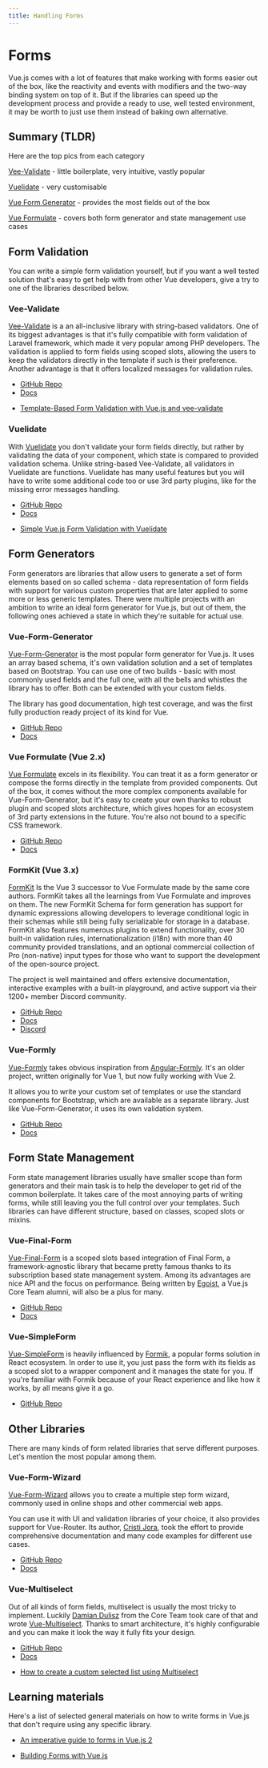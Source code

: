 ```yaml
---
title: Handling Forms
---
```


# Forms

Vue.js comes with a lot of features that make working with forms easier out of the box, like the reactivity and events with modifiers and the two-way binding system on top of it. But if the libraries can speed up the development process and provide a ready to use, well tested environment, it may be worth to just use them instead of baking own alternative.

## Summary (TLDR)

Here are the top pics from each category

<useful-links>
<useful-links-section title="Easy Validation">

[Vee-Validate](#vee-validate) - little boilerplate, very intuitive, vastly popular

</useful-links-section>
<useful-links-section title="Customizable Validation">

[Vuelidate](#vuelidate) - very customisable

</useful-links-section>
<useful-links-section title="Forms generator">

[Vue Form Generator](#vue-form-generator) - provides the most fields out of the box

</useful-links-section>
<useful-links-section title="Most flexible">

[Vue Formulate](#vue-formulate) - covers both form generator and state management use cases

</useful-links-section>
</useful-links>

## Form Validation

You can write a simple form validation yourself, but if you want a well tested solution that's easy to get help with from other Vue developers, give a try to one of the libraries described below.

### Vee-Validate

[Vee-Validate](https://github.com/baianat/vee-validate) is a an all-inclusive library with string-based validators. One of its biggest advantages is that it's fully compatible with form validation of Laravel framework, which made it very popular among PHP developers. The validation is applied to form fields using scoped slots, allowing the users to keep the validators directly in the template if such is their preference. Another advantage is that it offers localized messages for validation rules.

<useful-links>
<useful-links-section title="Official">

* [GitHub Repo](https://github.com/logaretm/vee-validate) 
* [Docs](https://logaretm.github.io/vee-validate) 

</useful-links-section>
<useful-links-section title="Tutorials">

* [Template-Based Form Validation with Vue.js and vee-validate](https://alligator.io/vuejs/template-form-validation-vee-validate/)

</useful-links-section>
</useful-links>

### Vuelidate

With [Vuelidate](https://github.com/vuelidate/vuelidate) you don't validate your form fields directly, but rather by validating the data of your component, which state is compared to provided validation schema. Unlike string-based Vee-Validate, all validators in Vuelidate are functions. Vuelidate has many useful features but you will have to write some additional code too or use 3rd party plugins, like for the missing error messages handling.

<useful-links>
<useful-links-section title="Official">

* [GitHub Repo](https://github.com/vuelidate/vuelidate) 
* [Docs](https://vuelidate.js.org/) 

</useful-links-section>
<useful-links-section title="Tutorials">

* [Simple Vue.js Form Validation with Vuelidate](https://vuejsdevelopers.com/2018/08/27/vue-js-form-handling-vuelidate/)

</useful-links-section>
</useful-links>

## Form Generators

Form generators are libraries that allow users to generate a set of form elements based on so called schema - data representation of form fields with support for various custom properties that are later applied to some more or less generic templates. There were multiple projects with an ambition to write an ideal form generator for Vue.js, but out of them, the following ones achieved a state in which they're suitable for actual use.

### Vue-Form-Generator

[Vue-Form-Generator](https://github.com/icebob/vue-form-generator) is the most popular form generator for Vue.js. It uses an array based schema, it's own validation solution and a set of templates based on Bootstrap. You can use one of two builds - basic with most commonly used fields and the full one, with all the bells and whistles the library has to offer. Both can be extended with your custom fields.

The library has good documentation, high test coverage, and was the first fully production ready project of its kind for Vue.

<useful-links>
<useful-links-section title="Official">

* [GitHub Repo](https://github.com/icebob/vue-form-generator)
* [Docs](https://icebob.gitbooks.io/vueformgenerator)

</useful-links-section>
</useful-links>

### Vue Formulate (Vue 2.x) 

[Vue Formulate](https://github.com/wearebraid/vue-formulate) excels in its flexibility. You can treat it as a form generator or compose the forms directly in the template from provided components. Out of the box, it comes without the more complex components available for Vue-Form-Generator, but it's easy to create your own thanks to robust plugin and scoped slots architecture, which gives hopes for an ecosystem of 3rd party extensions in the future. You're also not bound to a specific CSS framework.

<useful-links>
<useful-links-section title="Official">

* [GitHub Repo](https://github.com/wearebraid/vue-formulate)
* [Docs](https://vueformulate.com)

</useful-links-section>
</useful-links>

### FormKit (Vue 3.x) <badge text="Most Flexible"/>

[FormKit](https://github.com/formkit/formkit) Is the Vue 3 successor to Vue Formulate made by the same core authors. FormKit takes all the learnings from Vue Formulate and improves on them. The new FormKit Schema for form generation has support for dynamic expressions allowing developers to leverage conditional logic in their schemas while still being fully serializable for storage in a database. FormKit also features numerous plugins to extend functionality, over 30 built-in validation rules, internationalization (i18n) with more than 40 community provided translations, and an optional commercial collection of Pro (non-native) input types for those who want to support the development of the open-source project.

The project is well maintained and offers extensive documentation, interactive examples with a built-in playground, and active support via their 1200+ member Discord community.

<useful-links>
<useful-links-section title="Official">

* [GitHub Repo](https://github.com/formkit/formkit)
* [Docs](https://formkit.com)
* [Discord](https://discord.gg/2q3UZkUQbR)

</useful-links-section>
</useful-links>

### Vue-Formly

[Vue-Formly](https://github.com/formly-js/vue-formly) takes obvious inspiration from [Angular-Formly](http://angular-formly.com). It's an older project, written originally for Vue 1, but now fully working with Vue 2. 

It allows you to write your custom set of templates or use the standard components for Bootstrap, which are available as a separate library. Just like Vue-Form-Generator, it uses its own validation system.

<useful-links>
<useful-links-section title="Official">

* [GitHub Repo](https://github.com/formly-js/vue-formly) 
* [Docs](https://matt-sanders.gitbooks.io/vue-formly)

</useful-links-section>
</useful-links>

## Form State Management

Form state management libraries usually have smaller scope than form generators and their main task is to help the developer to get rid of the common boilerplate. It takes care of the most annoying parts of writing forms, while still leaving you the full control over your templates. Such libraries can have different structure, based on classes, scoped slots or mixins.

### Vue-Final-Form

[Vue-Final-Form](https://github.com/egoist/vue-final-form) is a scoped slots based integration of Final Form, a framework-agnostic library that became pretty famous thanks to its subscription based state management system. Among its advantages are nice API and the focus on performance. Being written by [Egoist](https://twitter.com/_egoistlily), a Vue.js Core Team alumni, will also be a plus for many.

<useful-links>
<useful-links-section title="Official">

* [GitHub Repo](https://github.com/egoist/vue-final-form) 
* [Docs](https://egoist.github.io/vue-final-form)

</useful-links-section>
</useful-links>


### Vue-SimpleForm

[Vue-SimpleForm](https://github.com/blocka/vue-simpleform) is heavily influenced by [Formik](https://github.com/jaredpalmer/formik), a popular forms solution in React ecosystem. In order to use it, you just pass the form with its fields as a scoped slot to a wrapper component and it manages the state for you. If you're familiar with Formik because of your React experience and like how it works, by all means give it a go.

<useful-links>
<useful-links-section title="Official">

* [GitHub Repo](https://github.com/blocka/vue-simpleform)

</useful-links-section>
</useful-links>

## Other Libraries

There are many kinds of form related libraries that serve different purposes. Let's mention the most popular among them.

### Vue-Form-Wizard

[Vue-Form-Wizard](https://github.com/cristijora/vue-form-wizard) allows you to create a multiple step form wizard, commonly used in online shops and other commercial web apps.

You can use it with UI and validation libraries of your choice, it also provides support for Vue-Router. Its author, [Cristi Jora](https://twitter.com/jora_cristi), took the effort to provide comprehensive documentation and many code examples for different use cases.


<useful-links>
<useful-links-section title="Official">

* [GitHub Repo](https://github.com/cristijora/vue-form-wizard) 
* [Docs](https://cristijora.github.io/vue-form-wizard)

</useful-links-section>
</useful-links>


### Vue-Multiselect

Out of all kinds of form fields, multiselect is usually the most tricky to implement. Luckily [Damian Dulisz](https://twitter.com/damiandulisz) from the Core Team took care of that and wrote [Vue-Multiselect](https://github.com/shentao/vue-multiselect). Thanks to smart architecture, it's highly configurable and you can make it look the way it fully fits your design.

<useful-links>
<useful-links-section title="Official">

* [GitHub Repo](https://github.com/shentao/vue-multiselect) 
* [Docs](https://vue-multiselect.js.org)

</useful-links-section>
<useful-links-section title="Tutorials">

* [How to create a custom selected list using Multiselect](https://medium.com/@hugodesigns/how-to-use-the-most-complete-selecting-solution-for-vue-js-f991b2605364)

</useful-links-section>
</useful-links>


## Learning materials

Here's a list of selected general materials on how to write forms in Vue.js that don't require using any specific library.

<useful-links>
<useful-links-section title="Tutorials">

* [An imperative guide to forms in Vue.js 2](https://logrocket.com/blog/an-imperative-guide-to-forms-in-vue-js-2/)

</useful-links-section>
<useful-links-section title="Books">

* [Building Forms with Vue.js](https://vue-community.org/guide/learning/books.html#building-forms-with-vue-js)

</useful-links-section>
</useful-links>
